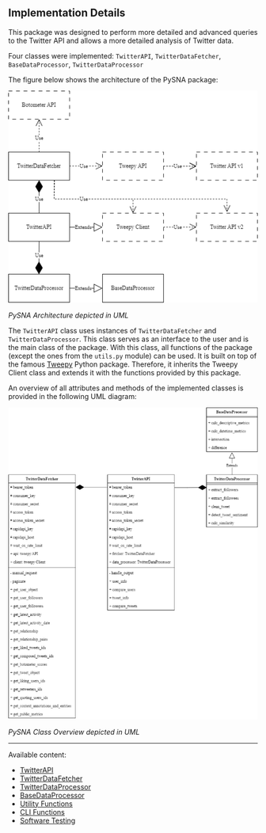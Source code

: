 Implementation Details
----------------

This package was designed to perform more detailed and advanced queries to the Twitter API and allows a more detailed analysis of Twitter data.  

Four classes were implemented: ```TwitterAPI```, ```TwitterDataFetcher```, ```BaseDataProcessor```, ```TwitterDataProcessor```

The figure below shows the architecture of the PySNA package:

![PySNA Architecture depicted in UML](../assets/PySNA_Architecture.png)

*PySNA Architecture depicted in UML*


The ```TwitterAPI``` class uses instances of ```TwitterDataFetcher``` and ```TwitterDataProcessor```. This class serves as an interface to the user and is the main class of the package. With this class, all functions of the package (except the ones from the ```utils.py``` module) can be used. It is built on top of the famous [Tweepy](https://github.com/tweepy/tweepy) Python package. Therefore, it inherits the Tweepy Client class and extends it with the functions provided by this package.


An overview of all attributes and methods of the implemented classes is provided in the following UML diagram:

![PySNA Class Overview depicted in UML](../assets/PySNA%20Classes.png)

*PySNA Class Overview depicted in UML*

__________________

Available content:

- [TwitterAPI](./TwitterAPI.md)
- [TwitterDataFetcher](./TwitterDataFetcher.md)
- [TwitterDataProcessor](./TwitterDataProcessor.md)
- [BaseDataProcessor](./BaseDataProcessor.md)
- [Utility Functions](./utils.md)
- [CLI Functions](./cli.md)
- [Software Testing](./testing.md)
